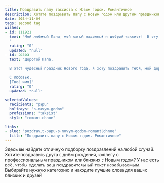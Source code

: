 ```yaml
---
title: Поздравить папу таксиста с Новым годом. Романтичное
description: Хотите поздравить папу с Новым годом или другим праздником? Наш ИИ создаст незабываемое поздравление, а вы обязательно выделитесь среди других.  
date: 2024-11-04
tags: second tag
wishes:
- id: 111921
  text: "Мой любимый Папа, мой самый надежный и добрый таксист!  В эту волшебную новогоднюю ночь, когда весь мир сияет огнями и искрится счастьем, я хочу сказать тебе, как сильно я тебя люблю!  Ты — мой ориентир в жизни, мой  спокойный порт в любой буре. Пусть Новый год принесёт тебе столько же тепла и света, сколько ты даришь нам каждый день.  Пусть дорога твоей жизни будет ровной и гладкой, а каждый новый день — наполнен радостью, любовью и успехом. С Новым годом, мой дорогой!
  "
  rating: "0"
  updated: "null"
- id: 20303
  text: "Дорогой Папа,
  
  В этот чудесный праздник Нового года, я хочу поздравить тебя, мой дорогой таксист, с невероятной профессиональной отдачей и заботой, которую ты вкладываешь в каждую поездку. Пусть каждая твоя дорога будет полна радости и успеха, а каждый новый день приносит тебе всё больше любви и счастья. Желаю, чтобы в твоём сердце всегда было столько же тепла и уюта, сколько ты даришь своим пассажирам. С Новым годом, Папа! Пусть этот год будет для тебя самым лучшим и романтичным!
  
  С любовью,
  [Твоё имя]"
  rating: "0"
  updated: "null"

selectedValues:
  recipients: "papu"
  holidays: "s-novym-godom"
  professions: "taksist"
  style: "romantichnoe"

links:
- slug: "pozdravit-papu-s-novym-godom-romantichnoe"
  title: "Поздравить папу с Новым годом. Романтичное"
---
```


Здесь вы найдете отличную подборку поздравлений на любой случай.
Хотите поздравить друга с днём рождения, коллегу с профессиональным праздником или близких с Новым годом? У нас есть всё, чтобы сделать ваш поздравительный текст незабываемым. Выбирайте нужную категорию и находите лучшие слова для ваших близких и друзей!
